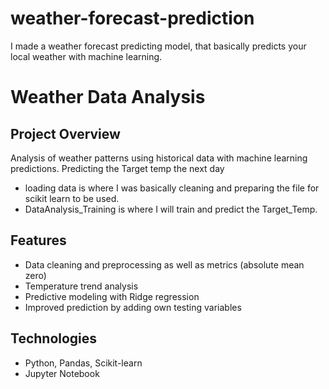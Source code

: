 # weather-forecast-prediction
I made a weather forecast predicting model, that basically predicts your local weather with machine learning. 

# Weather Data Analysis

## Project Overview
Analysis of weather patterns using historical data with machine learning predictions. Predicting the Target temp the next day

- loading data is where I was basically cleaning and preparing the file for scikit learn to be used.
- DataAnalysis_Training is where I will train and predict the Target_Temp.

## Features
- Data cleaning and preprocessing as well as metrics (absolute mean zero)
- Temperature trend analysis
- Predictive modeling with Ridge regression
- Improved prediction by adding own testing variables

## Technologies
- Python, Pandas, Scikit-learn
- Jupyter Notebook
  

